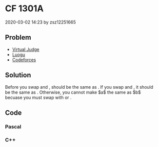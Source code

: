 <h1>CF 1301A</h1>
<p><time>2020-03-02 14:23</time> by zsz12251665</p>
<section>
	<h2>Problem</h2>
	<ul class="buttonList">
		<a target="_blank" href="https://vjudge.net/problem/CodeForces-1301A"><li>Virtual Judge</li></a>
		<a target="_blank" href="https://www.luogu.com.cn/problem/CF1301A"><li>Luogu</li></a>
		<a target="_blank" href="https://codeforces.com/problemset/problem/1301/A"><li>Codeforces</li></a>
	</ul>
</section>
<section>
	<h2>Solution</h2>
	<p>Before you swap <data value="v{c}b{v{i}}"></data> and <data value="v{a}b{v{i}}"></data>, <data value="v{c}b{v{i}}"></data> should be the same as <data value="v{b}b{v{i}}"></data>. If you swap <data value="v{c}b{v{i}}"></data> and <data value="v{b}b{v{i}}"></data>, it should be the same as <data value="v{a}b{v{i}}"></data>. Otherwise, you cannot make $a$ the same as $b$ becuase you must swap <data value="v{c}b{v{i}}"></data> with <data value="v{a}b{v{i}}"></data> or <data value="v{b}b{v{i}}"></data>. </p>
</section>
<section>
	<h2>Code</h2>
	<section>
		<h3>Pascal</h3>
		<code lang="pas"></code>
	</section>
	<section>
		<h3>C++</h3>
		<code lang="cpp"></code>
	</section>
</section>
